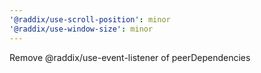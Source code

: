 ```yaml
---
'@raddix/use-scroll-position': minor
'@raddix/use-window-size': minor
---
```


Remove @raddix/use-event-listener of peerDependencies
